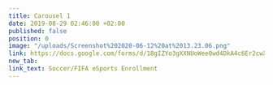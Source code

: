 ```yaml
---
title: Carousel 1
date: 2019-08-29 02:46:00 +02:00
published: false
position: 0
image: "/uploads/Screenshot%202020-06-12%20at%2013.23.06.png"
link: https://docs.google.com/forms/d/18gIZYo3gXXNUoWee0wd4DkA4c6Er2cwXPciWNggyp04/edit
new_tab: 
link_text: Soccer/FIFA eSports Enrollment
---
```


